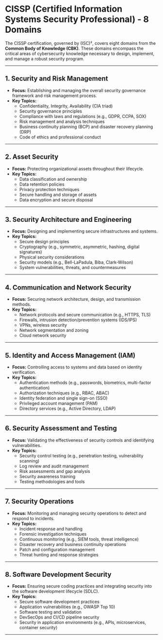 # **CISSP (Certified Information Systems Security Professional) - 8 Domains**

The CISSP certification, governed by (ISC)², covers eight domains from the **Common Body of Knowledge (CBK)**. These domains encompass the critical areas of cybersecurity knowledge necessary to design, implement, and manage a robust security program.

---

## **1. Security and Risk Management**
- **Focus:** Establishing and managing the overall security governance framework and risk management process.
- **Key Topics:**
  - Confidentiality, Integrity, Availability (CIA triad)
  - Security governance principles
  - Compliance with laws and regulations (e.g., GDPR, CCPA, SOX)
  - Risk management and analysis techniques
  - Business continuity planning (BCP) and disaster recovery planning (DRP)
  - Code of ethics and professional conduct

---

## **2. Asset Security**
- **Focus:** Protecting organizational assets throughout their lifecycle.
- **Key Topics:**
  - Data classification and ownership
  - Data retention policies
  - Privacy protection techniques
  - Secure handling and storage of assets
  - Data encryption and secure disposal

---

## **3. Security Architecture and Engineering**
- **Focus:** Designing and implementing secure infrastructures and systems.
- **Key Topics:**
  - Secure design principles
  - Cryptography (e.g., symmetric, asymmetric, hashing, digital signatures)
  - Physical security considerations
  - Security models (e.g., Bell-LaPadula, Biba, Clark-Wilson)
  - System vulnerabilities, threats, and countermeasures

---

## **4. Communication and Network Security**
- **Focus:** Securing network architecture, design, and transmission methods.
- **Key Topics:**
  - Network protocols and secure communication (e.g., HTTPS, TLS)
  - Firewalls, intrusion detection/prevention systems (IDS/IPS)
  - VPNs, wireless security
  - Network segmentation and zoning
  - Cloud network security

---

## **5. Identity and Access Management (IAM)**
- **Focus:** Controlling access to systems and data based on identity verification.
- **Key Topics:**
  - Authentication methods (e.g., passwords, biometrics, multi-factor authentication)
  - Authorization techniques (e.g., RBAC, ABAC)
  - Identity federation and single sign-on (SSO)
  - Privileged account management (PAM)
  - Directory services (e.g., Active Directory, LDAP)

---

## **6. Security Assessment and Testing**
- **Focus:** Validating the effectiveness of security controls and identifying vulnerabilities.
- **Key Topics:**
  - Security control testing (e.g., penetration testing, vulnerability scanning)
  - Log review and audit management
  - Risk assessments and gap analysis
  - Security awareness training
  - Testing methodologies and tools

---

## **7. Security Operations**
- **Focus:** Monitoring and managing security operations to detect and respond to incidents.
- **Key Topics:**
  - Incident response and handling
  - Forensic investigation techniques
  - Continuous monitoring (e.g., SIEM tools, threat intelligence)
  - Disaster recovery and business continuity operations
  - Patch and configuration management
  - Threat hunting and response strategies

---

## **8. Software Development Security**
- **Focus:** Ensuring secure coding practices and integrating security into the software development lifecycle (SDLC).
- **Key Topics:**
  - Secure software development practices
  - Application vulnerabilities (e.g., OWASP Top 10)
  - Software testing and validation
  - DevSecOps and CI/CD pipeline security
  - Security in application environments (e.g., APIs, microservices, container security)

---
